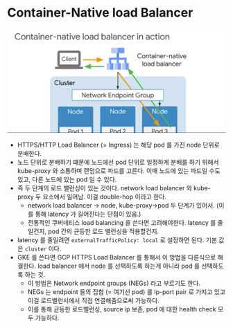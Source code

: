# Container-Native load Balancer 

![](./images/container-native-load-balancer.png)

- HTTPS/HTTP Load Balancer (= Ingress) 는 해당 pod 를 가진 node 단위로 분배한다.
- 노드 단위로 분배하기 떄문에 노드에선 pod 단위로 일정하게 분배를 하기 위해서 kube-proxy 와 소통하며 랜덤으로 파드를 고른다. 이때 노드에 있는 파드일 수도 있고, 다른 노드에 있는 pod 일 수 있다.
- 즉 두 단계의 로드 밸런싱이 있는 것이다. network load balancer 와 kube-proxy 두 요소에서 일어남. 이걸 double-hop 이라고 한다. 
  - network load balancer -> node, kube-proxy->pod 두 단계가 있어서. (이를 통해 latency 가 길어진다는 단점이 있음.)
  - 전통적인 쿠버네티스 load balancing 을 쓴다면 고려해야한다. latency 를 줄일건지, pod 간의 균등한 로드 밸런싱을 적용할건지.
- latency 를 줄일려면 `externalTrafficPolicy: local` 로 설정하면 된다. 기본 값은 `cluster` 이다. 
- GKE 를 쓴다면 GCP HTTPS Load Balancer 를 통해서 이 방법을 다른식으로 해결한다. load balancer 에서 node 를 선택하도록 하는게 아니라 pod 를 선택하도록 하는 것.
  - 이 방법은 Network endpoint groups (NEGs) 라고 부르기도 한다. 
  - NEGs 는 endpoint 들의 집합 (= 여기선 pod) 를 Ip-port pair 로 가지고 있고 이걸 로드밸런서에서 직접 연결해줌으로써 가능하다.
  - 이를 통해 균등한 로드밸런싱, source ip 보존, pod 에 대한 health check 모두 가능하다.       
 